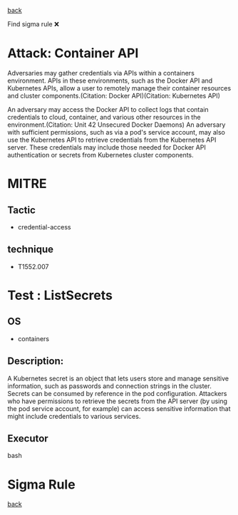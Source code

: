 
[back](../index.md)

Find sigma rule :x: 

# Attack: Container API 

Adversaries may gather credentials via APIs within a containers environment. APIs in these environments, such as the Docker API and Kubernetes APIs, allow a user to remotely manage their container resources and cluster components.(Citation: Docker API)(Citation: Kubernetes API)

An adversary may access the Docker API to collect logs that contain credentials to cloud, container, and various other resources in the environment.(Citation: Unit 42 Unsecured Docker Daemons) An adversary with sufficient permissions, such as via a pod's service account, may also use the Kubernetes API to retrieve credentials from the Kubernetes API server. These credentials may include those needed for Docker API authentication or secrets from Kubernetes cluster components. 

# MITRE
## Tactic
  - credential-access


## technique
  - T1552.007


# Test : ListSecrets
## OS
  - containers


## Description:
A Kubernetes secret is an object that lets users store and manage sensitive information, such as passwords and connection strings in the cluster. Secrets can be consumed by reference in the pod configuration. Attackers who have permissions to retrieve the secrets from the API server (by using the pod service account, for example) can access sensitive information that might include credentials to various services.


## Executor
bash

# Sigma Rule


[back](../index.md)
